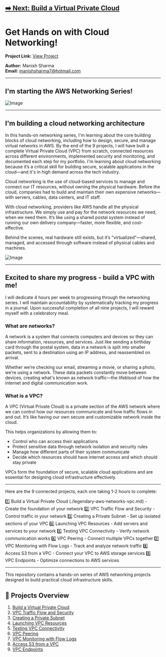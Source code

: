[➡️ Next: Build a Virtual Private Cloud](./legendary-aws-networks-vpc.md)
---

# Get Hands on with Cloud Networking!

**Project Link:** [View Project](http://learn.nextwork.org/projects/aws-networks-intro)

**Author:** Manish Sharma  
**Email:** manishsharma7@hotmail.com

---

## I'm starting the AWS Networking Series!

![Image](http://learn.nextwork.org/elated_cyan_peaceful_duck/uploads/aws-networks-intro_ba6d42ae)

---

## I'm building a cloud networking architecture

In this hands-on networking series, I'm learning about the core building blocks of cloud networking, including how to design, secure, and manage virtual networks in AWS. By the end of the 9 projects, I will have built a complete Virtual Private Cloud (VPC) from scratch, connected resources across different environments, implemented security and monitoring, and documented each step for my portfolio. I'm learning about cloud networking because it’s a critical skill for building secure, scalable applications in the cloud—and it's in high demand across the tech industry.

Cloud networking is the use of cloud-based services to manage and connect our IT resources, without owning the physical hardware. Before the cloud, companies had to build and maintain their own expensive networks—with servers, cables, data centers, and IT staff.

With cloud networking, providers like AWS handle all the physical infrastructure. We simply use and pay for the network resources we need, when we need them. It’s like using a shared postal system instead of running our own delivery company—faster, more flexible, and cost-effective.

Behind the scenes, real hardware still exists, but it’s "virtualized"—shared, managed, and accessed through software instead of physical cables and machines.

![Image](http://learn.nextwork.org/elated_cyan_peaceful_duck/uploads/aws-networks-intro_a1b2c3d4)

---

## Excited to share my progress - build a VPC with me!

I will dedicate 4 hours per week to progressing through the networking series. I will maintain accountability by systematically tracking my progress in a journal. Upon successful completion of all nine projects, I will reward myself with a celebratory meal.

### What are networks?

A network is a system that connects computers and devices so they can share information, resources, and services. Just like sending a birthday card through the postal system, data in a network is split into smaller packets, sent to a destination using an IP address, and reassembled on arrival.

Whether we’re checking our email, streaming a movie, or sharing a photo, we’re using a network. These data packets constantly move between devices, creating what's known as network traffic—the lifeblood of how the internet and digital communication work.

### What is a VPC?

A VPC (Virtual Private Cloud) is a private section of the AWS network where we can control how our resources communicate and how traffic flows in and out. It’s like having our own secure and customizable network inside the cloud.

This helps organizations by allowing them to:
- Control who can access their applications
- Protect sensitive data through network isolation and security rules
- Manage how different parts of their system communicate
- Decide which resources should have internet access and which should stay private

VPCs form the foundation of secure, scalable cloud applications and are essential for designing cloud infrastructure effectively.

---

Here are the 9 connected projects, each one taking 1-2 hours to complete:

1️⃣ Build a Virtual Private Cloud (./legendary-aws-networks-vpc.md) - Create the foundation of your network
2️⃣ VPC Traffic Flow and Security - Control traffic in your network
3️⃣ Creating a Private Subnet - Set up isolated sections of your VPC
4️⃣ Launching VPC Resources - Add servers and services to your network
5️⃣ Testing VPC Connectivity - Verify network communication works
6️⃣ VPC Peering - Connect multiple VPCs together
7️⃣ VPC Monitoring with Flow Logs - Track and analyze network traffic
8️⃣ Access S3 from a VPC - Connect your VPC to AWS storage services
9️⃣ VPC Endpoints - Optimize connections to AWS services

--- 

This repository contains a hands-on series of AWS networking projects designed to build practical cloud infrastructure skills.

## 🚀 Projects Overview

1. [Build a Virtual Private Cloud](./legendary-aws-networks-vpc.md)
2. [VPC Traffic Flow and Security](./legendary-aws-networks-security.md) 
3. [Creating a Private Subnet](./legendary-aws-networks-private.md)
4. [Launching VPC Resources](./legendary-aws-networks-ec2.md)
5. [Testing VPC Connectivity](./legendary-aws-networks-connectivity.md)
6. [VPC Peering](./legendary-aws-networks-peering.md)
7. [VPC Monitoring with Flow Logs](./legendary-aws-networks-monitoring.md)
8. [Access S3 from a VPC](./legendary-aws-networks-s3.md)
9. [VPC Endpoints](./legendary-aws-networks-endpoints.md)